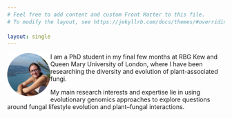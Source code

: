 ```yaml
---
# Feel free to add content and custom Front Matter to this file.
# To modify the layout, see https://jekyllrb.com/docs/themes/#overriding-theme-defaults

layout: single
---
```


<img align="left" src="images/profile.png" width=100 alt="Photo of me">
I am a PhD student in my final few months at RBG Kew and Queen Mary University of London, where I have been researching the diversity and evolution of plant-associated fungi.

My main research interests and expertise lie in using evolutionary genomics approaches to explore questions around fungal lifestyle evolution and plant–fungal interactions.